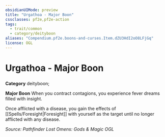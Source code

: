 ```yaml
---
obsidianUIMode: preview
title: "Urgathoa - Major Boon"
cssclasses: pf2e,pf2e-action
tags:
  - trait/common
  - category/deityboon
aliases: "Compendium.pf2e.boons-and-curses.Item.dZU3HdI2oO8LFjGq"
license: OGL
---
```

# Urgathoa - Major Boon

### 

**Category** deityboon; 




**Major Boon** When you contract contagions, you experience fever dreams filled with insight.

Once afflicted with a disease, you gain the effects of [[Spells/Foresight|Foresight]] with yourself as the target until no longer afflicted with any disease.

*Source: Pathfinder Lost Omens: Gods & Magic*
*OGL*